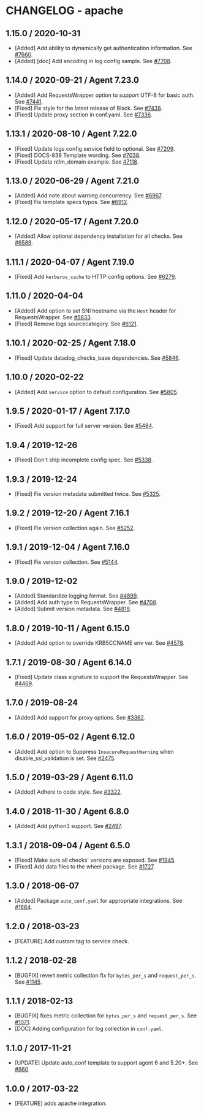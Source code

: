 # CHANGELOG - apache

## 1.15.0 / 2020-10-31

* [Added] Add ability to dynamically get authentication information. See [#7660](https://github.com/DataDog/integrations-core/pull/7660).
* [Added] [doc] Add encoding in log config sample. See [#7708](https://github.com/DataDog/integrations-core/pull/7708).

## 1.14.0 / 2020-09-21 / Agent 7.23.0

* [Added] Add RequestsWrapper option to support UTF-8 for basic auth. See [#7441](https://github.com/DataDog/integrations-core/pull/7441).
* [Fixed] Fix style for the latest release of Black. See [#7438](https://github.com/DataDog/integrations-core/pull/7438).
* [Fixed] Update proxy section in conf.yaml. See [#7336](https://github.com/DataDog/integrations-core/pull/7336).

## 1.13.1 / 2020-08-10 / Agent 7.22.0

* [Fixed] Update logs config service field to optional. See [#7209](https://github.com/DataDog/integrations-core/pull/7209).
* [Fixed] DOCS-838 Template wording. See [#7038](https://github.com/DataDog/integrations-core/pull/7038).
* [Fixed] Update ntlm_domain example. See [#7118](https://github.com/DataDog/integrations-core/pull/7118).

## 1.13.0 / 2020-06-29 / Agent 7.21.0

* [Added] Add note about warning concurrency. See [#6967](https://github.com/DataDog/integrations-core/pull/6967).
* [Fixed] Fix template specs typos. See [#6912](https://github.com/DataDog/integrations-core/pull/6912).

## 1.12.0 / 2020-05-17 / Agent 7.20.0

* [Added] Allow optional dependency installation for all checks. See [#6589](https://github.com/DataDog/integrations-core/pull/6589).

## 1.11.1 / 2020-04-07 / Agent 7.19.0

* [Fixed] Add `kerberos_cache` to HTTP config options. See [#6279](https://github.com/DataDog/integrations-core/pull/6279).

## 1.11.0 / 2020-04-04

* [Added] Add option to set SNI hostname via the `Host` header for RequestsWrapper. See [#5833](https://github.com/DataDog/integrations-core/pull/5833).
* [Fixed] Remove logs sourcecategory. See [#6121](https://github.com/DataDog/integrations-core/pull/6121).

## 1.10.1 / 2020-02-25 / Agent 7.18.0

* [Fixed] Update datadog_checks_base dependencies. See [#5846](https://github.com/DataDog/integrations-core/pull/5846).

## 1.10.0 / 2020-02-22

* [Added] Add `service` option to default configuration. See [#5805](https://github.com/DataDog/integrations-core/pull/5805).

## 1.9.5 / 2020-01-17 / Agent 7.17.0

* [Fixed] Add support for full server version. See [#5484](https://github.com/DataDog/integrations-core/pull/5484).

## 1.9.4 / 2019-12-26

* [Fixed] Don't ship incomplete config spec. See [#5338](https://github.com/DataDog/integrations-core/pull/5338).

## 1.9.3 / 2019-12-24

* [Fixed] Fix version metadata submitted twice. See [#5325](https://github.com/DataDog/integrations-core/pull/5325).

## 1.9.2 / 2019-12-20 / Agent 7.16.1

* [Fixed] Fix version collection again. See [#5252](https://github.com/DataDog/integrations-core/pull/5252).

## 1.9.1 / 2019-12-04 / Agent 7.16.0

* [Fixed] Fix version collection. See [#5144](https://github.com/DataDog/integrations-core/pull/5144).

## 1.9.0 / 2019-12-02

* [Added] Standardize logging format. See [#4899](https://github.com/DataDog/integrations-core/pull/4899).
* [Added] Add auth type to RequestsWrapper. See [#4708](https://github.com/DataDog/integrations-core/pull/4708).
* [Added] Submit version metadata. See [#4818](https://github.com/DataDog/integrations-core/pull/4818).

## 1.8.0 / 2019-10-11 / Agent 6.15.0

* [Added] Add option to override KRB5CCNAME env var. See [#4578](https://github.com/DataDog/integrations-core/pull/4578).

## 1.7.1 / 2019-08-30 / Agent 6.14.0

* [Fixed] Update class signature to support the RequestsWrapper. See [#4469](https://github.com/DataDog/integrations-core/pull/4469).

## 1.7.0 / 2019-08-24

* [Added] Add support for proxy options. See [#3362](https://github.com/DataDog/integrations-core/pull/3362).

## 1.6.0 / 2019-05-02 / Agent 6.12.0

* [Added] Add option to Suppress `InsecureRequestWarning` when disable_ssl_validation is set. See [#2475](https://github.com/DataDog/integrations-core/pull/2475).

## 1.5.0 / 2019-03-29 / Agent 6.11.0

* [Added] Adhere to code style. See [#3322](https://github.com/DataDog/integrations-core/pull/3322).

## 1.4.0 / 2018-11-30 / Agent 6.8.0

* [Added] Add python3 support. See [#2497][1].

## 1.3.1 / 2018-09-04 / Agent 6.5.0

* [Fixed] Make sure all checks' versions are exposed. See [#1945][2].
* [Fixed] Add data files to the wheel package. See [#1727][3].

## 1.3.0 / 2018-06-07

* [Added] Package `auto_conf.yaml` for appropriate integrations. See [#1664][4].

## 1.2.0 / 2018-03-23

* [FEATURE] Add custom tag to service check.

## 1.1.2 / 2018-02-28

* [BUGFIX] revert metric collection fix for `bytes_per_s` and `request_per_s`. See [#1145][5].

## 1.1.1 / 2018-02-13

* [BUGFIX] fixes metric collection for `bytes_per_s` and `request_per_s`. See [#1071][6].
* [DOC] Adding configuration for log collection in `conf.yaml`.

## 1.1.0 / 2017-11-21

* [UPDATE] Update auto_conf template to support agent 6 and 5.20+. See [#860][7]

## 1.0.0 / 2017-03-22

* [FEATURE] adds apache integration.

<!--- The following link definition list is generated by PimpMyChangelog --->
[1]: https://github.com/DataDog/integrations-core/pull/2497
[2]: https://github.com/DataDog/integrations-core/pull/1945
[3]: https://github.com/DataDog/integrations-core/pull/1727
[4]: https://github.com/DataDog/integrations-core/pull/1664
[5]: https://github.com/DataDog/integrations-core/issues/1145
[6]: https://github.com/DataDog/integrations-core/issues/1071
[7]: https://github.com/DataDog/integrations-core/issues/860
